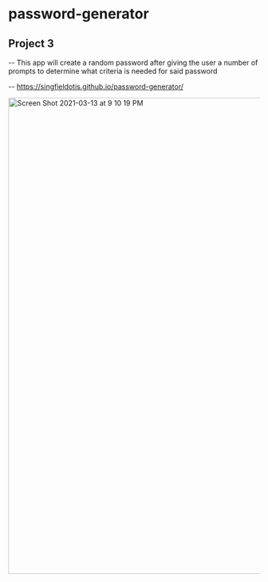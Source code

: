 # password-generator

## Project 3

-- This app will create a random password after giving the user a number of prompts to determine what criteria is needed for said password 

-- https://singfieldotis.github.io/password-generator/


<img width="953" alt="Screen Shot 2021-03-13 at 9 10 19 PM" src="https://user-images.githubusercontent.com/8413917/111055128-bb4b9c00-8440-11eb-8211-3719933c1d96.png">
